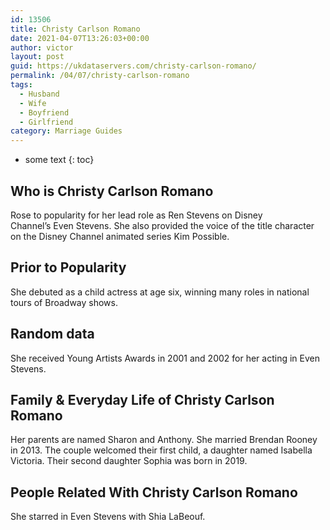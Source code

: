 ```yaml
---
id: 13506
title: Christy Carlson Romano
date: 2021-04-07T13:26:03+00:00
author: victor
layout: post
guid: https://ukdataservers.com/christy-carlson-romano/
permalink: /04/07/christy-carlson-romano
tags:
  - Husband
  - Wife
  - Boyfriend
  - Girlfriend
category: Marriage Guides
---
```


* some text
{: toc}


## Who is Christy Carlson Romano



Rose to popularity for her lead role as Ren Stevens on Disney Channel&#8217;s Even Stevens. She also provided the voice of the title character on the Disney Channel animated series Kim Possible.

                
                
                
## Prior to Popularity



She debuted as a child actress at age six, winning many roles in national tours of Broadway shows. 

                
                
                
## Random data



She received Young Artists Awards in 2001 and 2002 for her acting in Even Stevens.

                
                
                
## Family & Everyday Life of Christy Carlson Romano



Her parents are named Sharon and Anthony. She married Brendan Rooney in 2013. The couple welcomed their first child, a daughter named Isabella Victoria. Their second daughter Sophia was born in 2019. 

                
                
                
## People Related With Christy Carlson Romano



She starred in Even Stevens with Shia LaBeouf. 

                
              
            
          
          
          